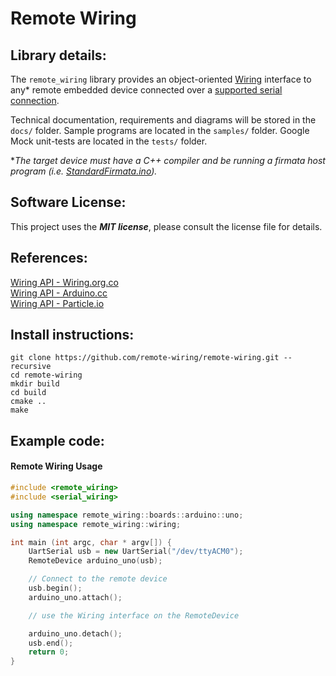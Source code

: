 Remote Wiring
==============

## Library details:

The `remote_wiring` library provides an object-oriented [Wiring](http://wiring.org.co/) interface to any* remote embedded device connected over a [supported serial connection](https://github.com/remote-wiring/serial-wiring).

Technical documentation, requirements and diagrams will be stored in the `docs/` folder. Sample programs are located in the `samples/` folder. Google Mock unit-tests are located in the `tests/` folder.

**The target device must have a C++ compiler and be running a firmata host program (i.e. [StandardFirmata.ino](https://github.com/firmata/arduino/tree/master/examples/StandardFirmata)).*

## Software License:
This project uses the ***MIT license***, please consult the license file for details.

## References:

[Wiring API - Wiring.org.co](http://wiring.org.co/reference/)  
[Wiring API - Arduino.cc](https://www.arduino.cc/en/Reference/HomePage)  
[Wiring API - Particle.io](https://docs.particle.io/reference/firmware/photon/#input-output)  

## Install instructions:

```
git clone https://github.com/remote-wiring/remote-wiring.git --recursive
cd remote-wiring
mkdir build
cd build
cmake ..
make
```

## Example code:

#### Remote Wiring Usage

```c++
#include <remote_wiring>
#include <serial_wiring>

using namespace remote_wiring::boards::arduino::uno;
using namespace remote_wiring::wiring;

int main (int argc, char * argv[]) {
    UartSerial usb = new UartSerial("/dev/ttyACM0");
    RemoteDevice arduino_uno(usb);

    // Connect to the remote device
    usb.begin();
    arduino_uno.attach();

    // use the Wiring interface on the RemoteDevice

    arduino_uno.detach();
    usb.end();
    return 0;
}
```
